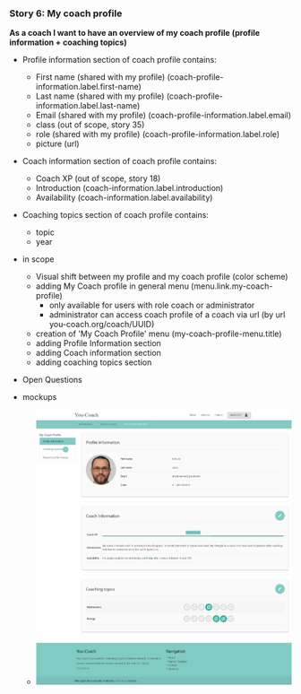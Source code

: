 ### Story 6: My coach profile

**As a coach I want to have an overview of my coach profile (profile information + coaching topics)**

 - Profile information section of coach profile contains:
     - First name (shared with my profile)  (coach-profile-information.label.first-name)
     - Last name (shared with my profile) (coach-profile-information.label.last-name)
     - Email (shared with my profile) (coach-profile-information.label.email)
     - class (out of scope, story 35)
     - role (shared with my profile) (coach-profile-information.label.role)
     - picture (url)
     
 - Coach information section of coach profile contains:
      - Coach XP (out of scope, story 18)
      - Introduction (coach-information.label.introduction)
      - Availability (coach-information.label.availability)
      
  - Coaching topics section of coach profile contains:
    - topic
    - year

  - in scope
      - Visual shift between my profile and my coach profile (color scheme)
      - adding My Coach profile in general menu (menu.link.my-coach-profile)
        - only available for users with role coach or administrator
        - administrator can access coach profile of a coach via url (by url you-coach.org/coach/UUID)
      - creation of 'My Coach Profile' menu (my-coach-profile-menu.title)
      - adding Profile Information section 
      - adding Coach information section
      - adding coaching topics section
      
  - Open Questions


 - mockups
     - ![signin](../img/my-coach-profile.png)
  